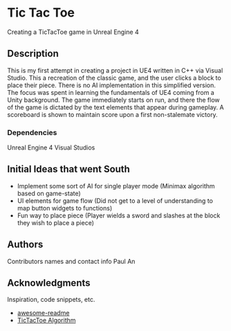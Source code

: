 # Tic Tac Toe

Creating a TicTacToe game in Unreal Engine 4

## Description

This is my first attempt in creating a project in UE4 written in C++ via Visual Studio. This a recreation of the classic game, and the user clicks a block to place their piece. There is no AI implementation in this simplified version. The focus was spent in learning the fundamentals of UE4 coming from a Unity background. The game immediately starts on run, and there the flow of the game is dictated by the text elements that appear during gameplay. A scoreboard is shown to maintain score upon a first non-stalemate victory.


### Dependencies

Unreal Engine 4
Visual Studios


## Initial Ideas that went South

- Implement some sort of AI for single player mode (Minimax algorithm based on game-state)
- UI elements for game flow (Did not get to a level of understanding to map button widgets to functions)
- Fun way to place piece (Player wields a sword and slashes at the block they wish to place a piece)

## Authors

Contributors names and contact info
Paul An


## Acknowledgments

Inspiration, code snippets, etc.
* [awesome-readme](https://github.com/matiassingers/awesome-readme)
* [TicTacToe Algorithm](https://stackoverflow.com/questions/31932459/c-shortest-win-checking-function-for-tic-tac-toe)
